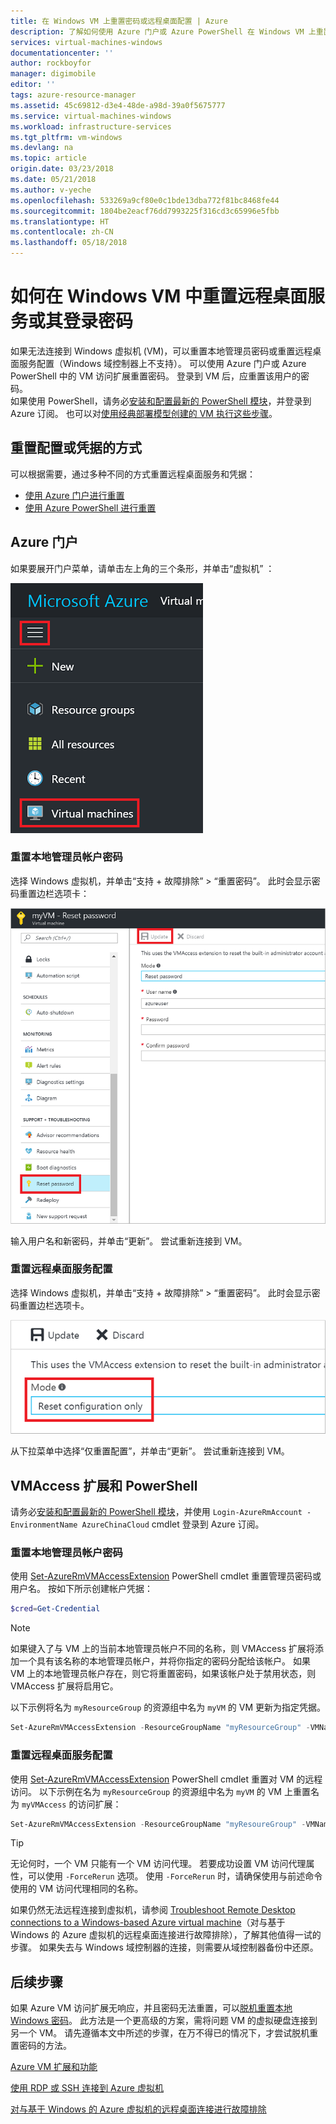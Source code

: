 ```yaml
---
title: 在 Windows VM 上重置密码或远程桌面配置 | Azure
description: 了解如何使用 Azure 门户或 Azure PowerShell 在 Windows VM 上重置帐户密码或远程桌面服务。
services: virtual-machines-windows
documentationcenter: ''
author: rockboyfor
manager: digimobile
editor: ''
tags: azure-resource-manager
ms.assetid: 45c69812-d3e4-48de-a98d-39a0f5675777
ms.service: virtual-machines-windows
ms.workload: infrastructure-services
ms.tgt_pltfrm: vm-windows
ms.devlang: na
ms.topic: article
origin.date: 03/23/2018
ms.date: 05/21/2018
ms.author: v-yeche
ms.openlocfilehash: 533269a9cf80e0c1bde13dba772f81bc8468fe44
ms.sourcegitcommit: 1804be2eacf76dd7993225f316cd3c65996e5fbb
ms.translationtype: HT
ms.contentlocale: zh-CN
ms.lasthandoff: 05/18/2018
---
```

# <a name="how-to-reset-the-remote-desktop-service-or-its-login-password-in-a-windows-vm"></a>如何在 Windows VM 中重置远程桌面服务或其登录密码
如果无法连接到 Windows 虚拟机 (VM)，可以重置本地管理员密码或重置远程桌面服务配置（Windows 域控制器上不支持）。 可以使用 Azure 门户或 Azure PowerShell 中的 VM 访问扩展重置密码。 登录到 VM 后，应重置该用户的密码。  
如果使用 PowerShell，请务必[安装和配置最新的 PowerShell 模块](https://docs.microsoft.com/powershell/azure/overview)，并登录到 Azure 订阅。 也可以对[使用经典部署模型创建的 VM 执行这些步骤](/virtual-machines/windows/classic/reset-rdp)。

## <a name="ways-to-reset-configuration-or-credentials"></a>重置配置或凭据的方式
可以根据需要，通过多种不同的方式重置远程桌面服务和凭据：

- [使用 Azure 门户进行重置](#azure-portal)
- [使用 Azure PowerShell 进行重置](#vmaccess-extension-and-powershell)

## <a name="azure-portal"></a>Azure 门户
如果要展开门户菜单，请单击左上角的三个条形，并单击“虚拟机” ：

![浏览 Azure VM](./media/reset-rdp/Portal-Select-VM.png)

### <a name="reset-the-local-administrator-account-password"></a>**重置本地管理员帐户密码**

选择 Windows 虚拟机，并单击“支持 + 故障排除” > “重置密码”。 此时会显示密码重置边栏选项卡：

![密码重置页](./media/reset-rdp/Portal-RM-PW-Reset-Windows.png)

输入用户名和新密码，并单击“更新”。 尝试重新连接到 VM。

### <a name="reset-the-remote-desktop-service-configuration"></a>**重置远程桌面服务配置**

选择 Windows 虚拟机，并单击“支持 + 故障排除” > “重置密码”。 此时会显示密码重置边栏选项卡。 

![重置 RDP 配置](./media/reset-rdp/Portal-RM-RDP-Reset.png)

从下拉菜单中选择“仅重置配置”，并单击“更新”。 尝试重新连接到 VM。

## <a name="vmaccess-extension-and-powershell"></a>VMAccess 扩展和 PowerShell
请务必[安装和配置最新的 PowerShell 模块](https://docs.microsoft.com/powershell/azure/overview)，并使用 `Login-AzureRmAccount -EnvironmentName AzureChinaCloud` cmdlet 登录到 Azure 订阅。

### <a name="reset-the-local-administrator-account-password"></a>**重置本地管理员帐户密码**
使用 [Set-AzureRmVMAccessExtension](https://docs.microsoft.com/powershell/module/azurerm.compute/set-azurermvmaccessextension) PowerShell cmdlet 重置管理员密码或用户名。 按如下所示创建帐户凭据：

```powershell
$cred=Get-Credential
```

> [!NOTE] 
> 如果键入了与 VM 上的当前本地管理员帐户不同的名称，则 VMAccess 扩展将添加一个具有该名称的本地管理员帐户，并将你指定的密码分配给该帐户。 如果 VM 上的本地管理员帐户存在，则它将重置密码，如果该帐户处于禁用状态，则 VMAccess 扩展将启用它。

以下示例将名为 `myResourceGroup` 的资源组中名为 `myVM` 的 VM 更新为指定凭据。

```powershell
Set-AzureRmVMAccessExtension -ResourceGroupName "myResourceGroup" -VMName "myVM" -Name "myVMAccess" -Location ChinaNorth -UserName $cred.GetNetworkCredential().UserName -Password $cred.GetNetworkCredential().Password -typeHandlerVersion "2.0"
```

### <a name="reset-the-remote-desktop-service-configuration"></a>**重置远程桌面服务配置**
使用 [Set-AzureRmVMAccessExtension](https://docs.microsoft.com/powershell/module/azurerm.compute/set-azurermvmaccessextension) PowerShell cmdlet 重置对 VM 的远程访问。 以下示例在名为 `myResourceGroup` 的资源组中名为 `myVM` 的 VM 上重置名为 `myVMAccess` 的访问扩展：

```powershell
Set-AzureRmVMAccessExtension -ResourceGroupName "myResoureGroup" -VMName "myVM" -Name "myVMAccess" -Location ChinaNorth -typeHandlerVersion "2.0" -ForceRerun
```

> [!TIP]
> 无论何时，一个 VM 只能有一个 VM 访问代理。 若要成功设置 VM 访问代理属性，可以使用 `-ForceRerun` 选项。 使用 `-ForceRerun` 时，请确保使用与前述命令使用的 VM 访问代理相同的名称。

如果仍然无法远程连接到虚拟机，请参阅 [Troubleshoot Remote Desktop connections to a Windows-based Azure virtual machine](troubleshoot-rdp-connection.md?toc=%2fvirtual-machines%2fwindows%2ftoc.json)（对与基于 Windows 的 Azure 虚拟机的远程桌面连接进行故障排除），了解其他值得一试的步骤。 如果失去与 Windows 域控制器的连接，则需要从域控制器备份中还原。

## <a name="next-steps"></a>后续步骤
如果 Azure VM 访问扩展无响应，并且密码无法重置，可以[脱机重置本地 Windows 密码](reset-local-password-without-agent.md?toc=%2fvirtual-machines%2fwindows%2ftoc.json)。 此方法是一个更高级的方案，需将问题 VM 的虚拟硬盘连接到另一个 VM。 请先遵循本文中所述的步骤，在万不得已的情况下，才尝试脱机重置密码的方法。

[Azure VM 扩展和功能](extensions-features.md?toc=%2fvirtual-machines%2fwindows%2ftoc.json)

[使用 RDP 或 SSH 连接到 Azure 虚拟机](/virtual-machines/linux/overview)

[对与基于 Windows 的 Azure 虚拟机的远程桌面连接进行故障排除](troubleshoot-rdp-connection.md?toc=%2fvirtual-machines%2fwindows%2ftoc.json)
<!--Update_Description: update meta properties, wording update -->